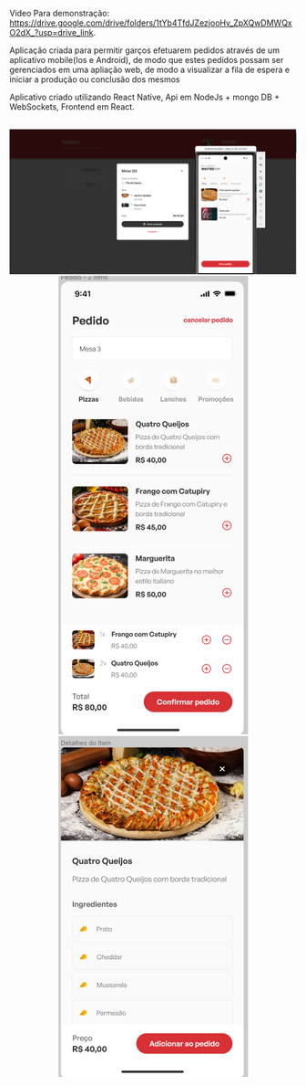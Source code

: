 Video Para demonstração: https://drive.google.com/drive/folders/1tYb4TfdJZezjooHv_ZpXQwDMWQxO2dX_?usp=drive_link.

Aplicação criada para permitir garços efetuarem pedidos através de um aplicativo mobile(Ios e Android), de modo que estes pedidos possam ser gerenciados em uma apliação web,
de modo a visualizar a fila de espera e iniciar a produção ou conclusão dos mesmos 

Aplicativo criado utilizando React Native, Api em NodeJs + mongo DB + WebSockets, Frontend em React. 
 <div  align="center"> 
  <div style="display: inline_block"><br>
    <img src="Screenshot from 2023-12-05 18-15-56.png"><br>
   <img src="Screenshot from 2023-12-14 00-36-58.png"><br>
    <img src="Screenshot from 2023-12-14 00-37-35.png"><br>
    
  
   </div>
     </div>
